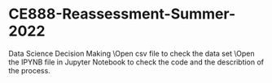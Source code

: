 # CE888-Reassessment-Summer-2022
Data Science Decision Making
\Open csv file to check the data set
\Open the IPYNB file in Jupyter Notebook to check the code and the describtion of the process.
